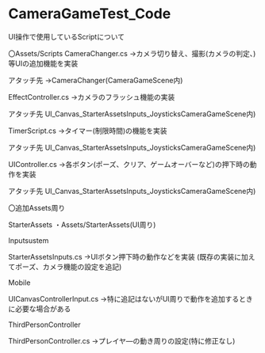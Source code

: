 # CameraGameTest_Code
UI操作で使用しているScriptについて

〇Assets/Scripts
CameraChanger.cs
→カメラ切り替え、撮影(カメラの判定、)等UIの追加機能を実装

アタッチ先
→CameraChanger(CameraGameScene内)

EffectController.cs
→カメラのフラッシュ機能の実装

アタッチ先
UI_Canvas_StarterAssetsInputs_JoysticksCameraGameScene内)


TimerScript.cs
→タイマー(制限時間)の機能を実装

アタッチ先
UI_Canvas_StarterAssetsInputs_JoysticksCameraGameScene内)


UIController.cs
→各ボタン(ポーズ、クリア、ゲームオーバーなど)の押下時の動作を実装

アタッチ先
UI_Canvas_StarterAssetsInputs_JoysticksCameraGameScene内)


〇追加Assets周り

StarterAssets
・Assets/StarterAssets(UI周り)


Inputsustem

StarterAssetsInputs.cs
→UIボタン押下時の動作などを実装
(既存の実装に加えてポーズ、カメラ機能の設定を追記)


Mobile

UICanvasControllerInput.cs
→特に追記はないがUI周りで動作を追加するときに必要な場合がある


ThirdPersonController

ThirdPersonController.cs
→プレイヤ―の動き周りの設定(特に修正なし)


